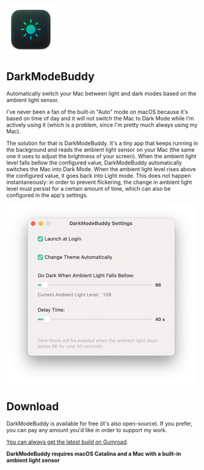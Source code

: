 <img src="./Assets/icon-small.png" width="128">

# DarkModeBuddy

Automatically switch your Mac between light and dark modes based on the ambient light sensor.

I've never been a fan of the built-in "Auto" mode on macOS because it's based on time of day and it will not switch the Mac to Dark Mode while I'm actively using it (which is a problem, since I'm pretty much always using my Mac).

The solution for that is DarkModeBuddy. It's a tiny app that keeps running in the background and reads the ambient light sensor on your Mac (the same one it uses to adjust the brightness of your screen). When the ambient light level falls bellow the configured value, DarkModeBuddy automatically switches the Mac into Dark Mode. When the ambient light level rises above the configured value, it goes back into Light mode. This does not happen instantaneously: in order to prevent flickering, the change in ambient light level must persist for a certain amount of time, which can also be configured in the app's settings.

<img src="./Assets/screenshot2.png" width="497">

# Download

DarkModeBuddy is available for free (it's also open-source). If you prefer, you can pay any amount you'd like in order to support my work.

[You can always get the latest build on Gumroad](https://darkmodebuddy.app).

**DarkModeBuddy requires macOS Catalina and a Mac with a built-in ambient light sensor**